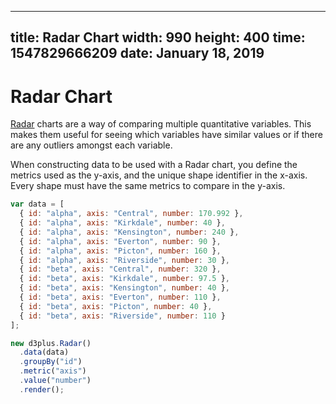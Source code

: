 ---
  title: Radar Chart
  width: 990
  height: 400
  time: 1547829666209
  date: January 18, 2019
  ---

# Radar Chart

[Radar](http://d3plus.org/docs/#Radar) charts are a way of comparing multiple quantitative variables. This makes them useful for seeing which variables have similar values or if there are any outliers amongst each variable. 

When constructing data to be used with a Radar chart, you define the metrics used as the y-axis, and the unique shape identifier in the x-axis. Every shape must have the same metrics to compare in the y-axis.



```js
var data = [
  { id: "alpha", axis: "Central", number: 170.992 },
  { id: "alpha", axis: "Kirkdale", number: 40 },
  { id: "alpha", axis: "Kensington", number: 240 },
  { id: "alpha", axis: "Everton", number: 90 },
  { id: "alpha", axis: "Picton", number: 160 },
  { id: "alpha", axis: "Riverside", number: 30 },
  { id: "beta", axis: "Central", number: 320 },
  { id: "beta", axis: "Kirkdale", number: 97.5 },
  { id: "beta", axis: "Kensington", number: 40 },
  { id: "beta", axis: "Everton", number: 110 },
  { id: "beta", axis: "Picton", number: 40 },
  { id: "beta", axis: "Riverside", number: 110 }
];

new d3plus.Radar()
  .data(data)
  .groupBy("id")
  .metric("axis")
  .value("number")
  .render();
```
